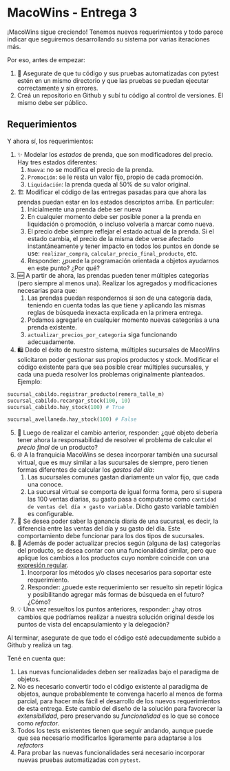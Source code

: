 # MacoWins - Entrega 3

¡MacoWins sigue creciendo! Tenemos nuevos requerimientos y todo parece indicar que seguiremos desarrollando su sistema por varias iteraciones más.

Por eso, antes de empezar:

  1. 🧪 Asegurate de que tu código y sus pruebas automatizadas con pytest estén en un mismo directorio y que las pruebas se puedan ejecutar correctamente y sin errores.
  2. Creá un repositorio en Github y subí tu código al control de versiones. El mismo debe ser público.


## Requerimientos

Y ahora sí, los requerimientos:

  1. ✨ Modelar los _estados_ de prenda, que son modificadores del precio. Hay tres estados diferentes:
      1. `Nueva`: no se modifica el precio de la prenda.
      2. `Promoción`: se le resta un valor fijo, propio de cada promoción.
      3. `Liquidación`: la prenda queda al 50% de su valor original.
  2. 🏗 Modificar el código de las entregas pasadas para que ahora las prendas puedan estar en los estados descriptos arriba. En particular:
      1. Inicialmente una prenda debe ser nueva
      2. En cualquier momento debe ser posible poner a la prenda en liquidación o promoción, o incluso volverla a marcar como nueva.
      3. El precio debe siempre reflejar el estado actual de la prenda. Si el estado cambia, el precio de la misma debe verse afectado instantáneamente y tener impacto en todos los puntos en donde se use: `realizar_compra`, `calcular_precio_final_producto`, etc.
      4. Responder: ¿puede la programación orientada a objetos ayudarnos en este punto? ¿Por qué?
  3. 🆕 A partir de ahora, las prendas pueden tener múltiples categorías (pero siempre al menos una). Realizar los agregados y modificaciones necesarias para que:
      1. Las prendas puedan respondernos si son de una categoría dada, teniendo en cuenta todas las que tiene y aplicando las mismas reglas de búsqueda inexacta explicada en la primera entrega.
      2. Podamos agregarle en cualquier momento nuevas categorías a una prenda existente.
      3. `actualizar_precios_por_categoria` siga funcionando adecuadamente.
  4. 🛍 Dado el éxito de nuestro sistema, múltiples sucursales de MacoWins solicitaron poder gestionar sus propios productos y stock. Modificar el código existente para que sea posible crear múltiples sucursales, y cada una pueda resolver los problemas originalmente planteados. Ejemplo:

  ```python
  sucursal_cabildo.registrar_producto(remera_talle_m)
  sucursal_cabildo.recargar_stock(100, 10)
  sucursal_cabildo.hay_stock(100) # True
  
  sucursal_avellaneda.hay_stock(100) # False
  ```

  5. 🤔 Luego de realizar el cambio anterior, responder: ¿qué objeto debería tener ahora la responsabilidad de resolver el problema de calcular el _precio final_ de un producto?
  6. 🌐 A la franquicia MacoWins se desea incorporar también una sucursal virtual, que es muy similar a las sucursales de siempre, pero tienen formas diferentes de calcular los _gastos del día_:
      1. Las sucursales comunes gastan diariamente un valor fijo, que cada una conoce.
      2. La sucursal virtual se comporta de igual forma forma, pero si supera las 100 ventas diarias, su gasto pasa a computarse como `cantidad de ventas del día × gasto variable`. Dicho gasto variable también es configurable.
  7. 🤑 Se desea poder saber la ganancia diaria de una sucursal, es decir, la diferencia entre las ventas del día y su gasto del día. Este comportamiento debe funcionar para los dos tipos de sucursales.
  8. 📛 Además de poder actualizar precios según (alguna de las) categorías del producto, se desea contar con una funcionalidad similar, pero que aplique los cambios a los productos cuyo nombre coincide con una [expresión regular](https://flbulgarelli.github.io/recursos-python/1_introduccion_a_la_programacion/16_expresiones_regulares/).
      1. Incorporar los métodos y/o clases necesarios para soportar este requerimiento.
      2. Responder: ¿puede este requerimiento ser resuelto sin repetir lógica y posibilitando agregar más formas de búsqueda en el futuro? ¿Cómo?
  9. 💡 Una vez resueltos los puntos anteriores, responder: ¿hay otros cambios que podríamos realizar a nuestra solución original desde los puntos de vista del encapsulamiento y la delegación?

Al terminar, asegurate de que todo el código esté adecuadamente subido a Github y realizá un tag.

Tené en cuenta que:

  1. Las nuevas funcionalidades deben ser realizadas bajo el paradigma de objetos.
  2. No es necesario convertir todo el código existente al paradigma de objetos, aunque probablemente te convenga hacerlo al menos de forma parcial, para hacer más fácil el desarrollo de los nuevos requerimientos de esta entrega. Este cambio del diseño de la solución para favorecer la _extensibilidad_, pero preservando su _funcionalidad_ es lo que se conoce como _refactor_.
  3. Todos los tests existentes tienen que seguir andando, aunque puede que sea necesario modificarlos ligeramente para adaptarse a los _refactors_
  4. Para probar las nuevas funcionalidades será necesario incorporar nuevas pruebas automatizadas con `pytest`.
